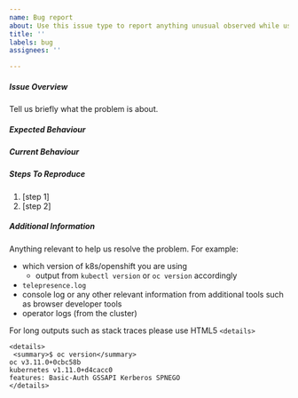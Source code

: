 ```yaml
---
name: Bug report
about: Use this issue type to report anything unusual observed while using istio-workspace.
title: ''
labels: bug
assignees: ''

---
```


<!--
Thanks for your interest in istio-workspace and apologies for making your experience not yet as awesome as we strive for.  

Please follow the template provided below to report a bug you have encountered and we will make sure to improve it.

YOU CAN DELETE THIS TEXT BEFORE SUBMITTING THE ISSUE
-->

##### Issue Overview

Tell us briefly what the problem is about.

##### Expected Behaviour

##### Current Behaviour

##### Steps To Reproduce

1. [step 1]
2. [step 2]

##### Additional Information

Anything relevant to help us resolve the problem. For example:

  * which version of k8s/openshift you are using
    * output from `kubectl version` or `oc version` accordingly
  * `telepresence.log`
  * console log or any other relevant information from additional tools such as browser developer tools
  * operator logs (from the cluster)

For long outputs such as stack traces please use HTML5 `<details>`

```
<details>
 <summary>$ oc version</summary>
oc v3.11.0+0cbc58b
kubernetes v1.11.0+d4cacc0
features: Basic-Auth GSSAPI Kerberos SPNEGO
</details>
```
